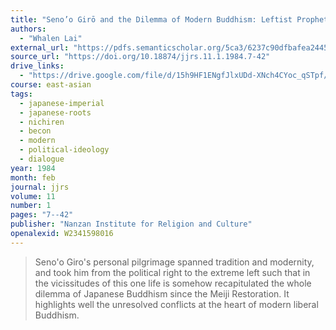 ```yaml
---
title: "Seno’o Girō and the Dilemma of Modern Buddhism: Leftist Prophet of the Lotus Sutra"
authors:
  - "Whalen Lai"
external_url: "https://pdfs.semanticscholar.org/5ca3/6237c90dfbafea24454a519d2b0bc9e4c099.pdf"
source_url: "https://doi.org/10.18874/jjrs.11.1.1984.7-42"
drive_links:
  - "https://drive.google.com/file/d/15h9HF1ENgfJlxUDd-XNch4CYoc_qSTpf/view?usp=drivesdk"
course: east-asian
tags:
  - japanese-imperial
  - japanese-roots
  - nichiren
  - becon
  - modern
  - political-ideology
  - dialogue
year: 1984
month: feb
journal: jjrs
volume: 11
number: 1
pages: "7--42"
publisher: "Nanzan Institute for Religion and Culture"
openalexid: W2341598016
---
```


> Seno'o Giro's personal pilgrimage spanned tradition and 
modernity, and took him from the political right to the 
extreme left such that in the vicissitudes of this one life is
somehow recapitulated the whole dilemma of Japanese Buddhism since the Meiji Restoration.
It highlights well the unresolved conflicts at the heart of modern liberal Buddhism.

